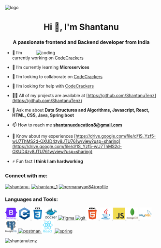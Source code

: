 ![logo](https://media.licdn.com/dms/image/D4D16AQFSH4hYl0DFkg/profile-displaybackgroundimage-shrink_350_1400/0/1696539959051?e=1726704000&v=beta&t=cH03fn6HZClnIDegYxbbL1hw06JQlFf9jBlfS7_-400)

<h1 align="center">Hi 👋, I'm Shantanu</h1>
<h3 align="center">A passionate frontend and Backend developer from India</h3>

<img align="right" alt="coding" width="400" src="https://user-images.githubusercontent.com/74038190/212747903-e9bdf048-2dc8-41f9-b973-0e72ff07bfba.gif">

- 🔭 I’m currently working on [CodeCrackers](https://github.com/ShantanuTenz/codecrackers)

- 🌱 I’m currently learning **Microservices**

- 👯 I’m looking to collaborate on [CodeCrackers](https://github.com/ShantanuTenz/codecrackershttps://github.com/ShantanuTenz/codecrackers)

- 🤝 I’m looking for help with [CodeCrackers](https://github.com/ShantanuTenz/codecrackershttps://github.com/ShantanuTenz/codecrackershttps://github.com/ShantanuTenz/codecrackershttps://github.com/ShantanuTenz/codecrackers)

- 👨‍💻 All of my projects are available at [https://github.com/ShantanuTenz](https://github.com/ShantanuTenz)

- 💬 Ask me about **Data Structures and Algorithms, Javascript, React, HTML, CSS, Java, Spring boot**

- 📫 How to reach me **shantanueducation8@gmail.com**

- 📄 Know about my experiences [https://drive.google.com/file/d/1S_Yzf5-wU7ThMS2d-OXUD4zy8JTU761w/view?usp=sharing](https://drive.google.com/file/d/1S_Yzf5-wU7ThMS2d-OXUD4zy8JTU761w/view?usp=sharing)

- ⚡ Fun fact **I think I am hardworking**

<h3 align="left">Connect with me:</h3>
<p align="left">
<a href="https://linkedin.com/in/shantanu-" target="blank"><img align="center" src="https://raw.githubusercontent.com/rahuldkjain/github-profile-readme-generator/master/src/images/icons/Social/linked-in-alt.svg" alt="shantanu-" height="30" width="40" /></a>
<a href="https://www.leetcode.com/shantanu_1" target="blank"><img align="center" src="https://raw.githubusercontent.com/rahuldkjain/github-profile-readme-generator/master/src/images/icons/Social/leet-code.svg" alt="shantanu_1" height="30" width="40" /></a>
<a href="https://auth.geeksforgeeks.org/user/permanayan84/profile" target="blank"><img align="center" src="https://raw.githubusercontent.com/rahuldkjain/github-profile-readme-generator/master/src/images/icons/Social/geeks-for-geeks.svg" alt="permanayan84/profile" height="30" width="40" /></a>
</p>

<h3 align="left">Languages and Tools:</h3>
<p align="left"> <a href="https://getbootstrap.com" target="_blank" rel="noreferrer"> <img src="https://raw.githubusercontent.com/devicons/devicon/master/icons/bootstrap/bootstrap-plain-wordmark.svg" alt="bootstrap" width="40" height="40"/> </a> <a href="https://www.w3schools.com/cpp/" target="_blank" rel="noreferrer"> <img src="https://raw.githubusercontent.com/devicons/devicon/master/icons/cplusplus/cplusplus-original.svg" alt="cplusplus" width="40" height="40"/> </a> <a href="https://www.w3schools.com/css/" target="_blank" rel="noreferrer"> <img src="https://raw.githubusercontent.com/devicons/devicon/master/icons/css3/css3-original-wordmark.svg" alt="css3" width="40" height="40"/> </a> <a href="https://www.docker.com/" target="_blank" rel="noreferrer"> <img src="https://raw.githubusercontent.com/devicons/devicon/master/icons/docker/docker-original-wordmark.svg" alt="docker" width="40" height="40"/> </a> <a href="https://www.figma.com/" target="_blank" rel="noreferrer"> <img src="https://www.vectorlogo.zone/logos/figma/figma-icon.svg" alt="figma" width="40" height="40"/> </a> <a href="https://git-scm.com/" target="_blank" rel="noreferrer"> <img src="https://www.vectorlogo.zone/logos/git-scm/git-scm-icon.svg" alt="git" width="40" height="40"/> </a> <a href="https://www.w3.org/html/" target="_blank" rel="noreferrer"> <img src="https://raw.githubusercontent.com/devicons/devicon/master/icons/html5/html5-original-wordmark.svg" alt="html5" width="40" height="40"/> </a> <a href="https://www.java.com" target="_blank" rel="noreferrer"> <img src="https://raw.githubusercontent.com/devicons/devicon/master/icons/java/java-original.svg" alt="java" width="40" height="40"/> </a> <a href="https://developer.mozilla.org/en-US/docs/Web/JavaScript" target="_blank" rel="noreferrer"> <img src="https://raw.githubusercontent.com/devicons/devicon/master/icons/javascript/javascript-original.svg" alt="javascript" width="40" height="40"/> </a> <a href="https://www.mongodb.com/" target="_blank" rel="noreferrer"> <img src="https://raw.githubusercontent.com/devicons/devicon/master/icons/mongodb/mongodb-original-wordmark.svg" alt="mongodb" width="40" height="40"/> </a> <a href="https://www.mysql.com/" target="_blank" rel="noreferrer"> <img src="https://raw.githubusercontent.com/devicons/devicon/master/icons/mysql/mysql-original-wordmark.svg" alt="mysql" width="40" height="40"/> </a> <a href="https://www.postgresql.org" target="_blank" rel="noreferrer"> <img src="https://raw.githubusercontent.com/devicons/devicon/master/icons/postgresql/postgresql-original-wordmark.svg" alt="postgresql" width="40" height="40"/> </a> <a href="https://postman.com" target="_blank" rel="noreferrer"> <img src="https://www.vectorlogo.zone/logos/getpostman/getpostman-icon.svg" alt="postman" width="40" height="40"/> </a> <a href="https://reactjs.org/" target="_blank" rel="noreferrer"> <img src="https://raw.githubusercontent.com/devicons/devicon/master/icons/react/react-original-wordmark.svg" alt="react" width="40" height="40"/> </a> <a href="https://spring.io/" target="_blank" rel="noreferrer"> <img src="https://www.vectorlogo.zone/logos/springio/springio-icon.svg" alt="spring" width="40" height="40"/> </a> </p>

<p><img align="center" src="https://github-readme-stats.vercel.app/api/top-langs?username=shantanutenz&show_icons=true&locale=en&layout=compact" alt="shantanutenz" /></p>
